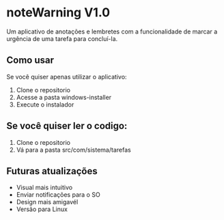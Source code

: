 # noteWarning V1.0
Um aplicativo de anotações e lembretes com a funcionalidade de marcar a urgência de uma tarefa para concluí-la.  

## Como usar  
Se você quiser apenas utilizar o aplicativo:  

1. Clone o repositorio  
2. Acesse a pasta windows-installer  
3. Execute o instalador  

## Se você quiser ler o codigo:  
1. Clone o repositorio  
2. Vá para a pasta src/com/sistema/tarefas

## Futuras atualizações
- Visual mais intuitivo
- Enviar notificações para o SO
- Design mais amigavél
- Versão para Linux
